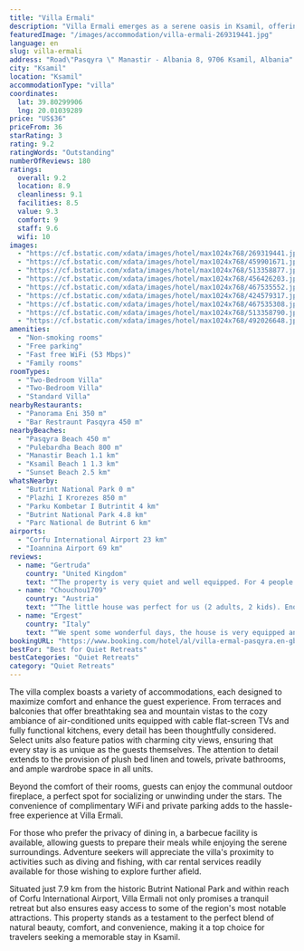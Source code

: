 ```yaml
---
title: "Villa Ermali"
description: "Villa Ermali emerges as a serene oasis in Ksamil, offering guests a unique blend of natural beauty and modern comforts."
featuredImage: "/images/accommodation/villa-ermali-269319441.jpg"
language: en
slug: villa-ermali
address: "Road\"Pasqyra \" Manastir - Albania 8, 9706 Ksamil, Albania"
city: "Ksamil"
location: "Ksamil"
accommodationType: "villa"
coordinates:
  lat: 39.80299906
  lng: 20.01039289
price: "US$36"
priceFrom: 36
starRating: 3
rating: 9.2
ratingWords: "Outstanding"
numberOfReviews: 180
ratings:
  overall: 9.2
  location: 8.9
  cleanliness: 9.1
  facilities: 8.5
  value: 9.3
  comfort: 9
  staff: 9.6
  wifi: 10
images:
  - "https://cf.bstatic.com/xdata/images/hotel/max1024x768/269319441.jpg?k=68c4f8cb8c28b9d34976d27966f853042e9be8503c4694f1dcc29a035af5e0e8&o=&hp=1"
  - "https://cf.bstatic.com/xdata/images/hotel/max1024x768/459901671.jpg?k=15445efefd76711dfdeed0e8bd47ef75561851e31e2f1f08f38638ec397eeedc&o=&hp=1"
  - "https://cf.bstatic.com/xdata/images/hotel/max1024x768/513358877.jpg?k=9d246312b27dd7103371b778437be899a45e0efc6ed3ca081bda06fdb848b6a1&o=&hp=1"
  - "https://cf.bstatic.com/xdata/images/hotel/max1024x768/456426203.jpg?k=a51d92bc46042e650091a1307ad7f3a8182ba496b4b30bf79884f8f1ba89a8a0&o=&hp=1"
  - "https://cf.bstatic.com/xdata/images/hotel/max1024x768/467535552.jpg?k=74a240c6781683d000bcade9b5ef67fd57e19151e74a1740cdcf33ecbb3b77eb&o=&hp=1"
  - "https://cf.bstatic.com/xdata/images/hotel/max1024x768/424579317.jpg?k=d0c23a0028dd56ddd830a745b02db1bf8707ca6fefa045f25236335ff80e3078&o=&hp=1"
  - "https://cf.bstatic.com/xdata/images/hotel/max1024x768/467535308.jpg?k=7c2987b85e338ae0891e867214c22e3cb43c9f3b99a549e135b575e1ee4c2d20&o=&hp=1"
  - "https://cf.bstatic.com/xdata/images/hotel/max1024x768/513358790.jpg?k=74e8e47eb8d47cfda2ed75887537c79485359e15207cb8c37c44d8c54f122ed6&o=&hp=1"
  - "https://cf.bstatic.com/xdata/images/hotel/max1024x768/492026648.jpg?k=b74c3d21eb9c9ac5d8d665de74365d01ebe77bc3c616b68c7fcb7befe0934f4d&o=&hp=1"
amenities:
  - "Non-smoking rooms"
  - "Free parking"
  - "Fast free WiFi (53 Mbps)"
  - "Family rooms"
roomTypes:
  - "Two-Bedroom Villa"
  - "Two-Bedroom Villa"
  - "Standard Villa"
nearbyRestaurants:
  - "Panorama Eni 350 m"
  - "Bar Restraunt Pasqyra 450 m"
nearbyBeaches:
  - "Pasqyra Beach 450 m"
  - "Pulebardha Beach 800 m"
  - "Manastir Beach 1.1 km"
  - "Ksamil Beach 1 1.3 km"
  - "Sunset Beach 2.5 km"
whatsNearby:
  - "Butrint National Park 0 m"
  - "Plazhi I Krorezes 850 m"
  - "Parku Kombetar I Butrintit 4 km"
  - "Butrint National Park 4.8 km"
  - "Parc National de Butrint 6 km"
airports:
  - "Corfu International Airport 23 km"
  - "Ioannina Airport 69 km"
reviews:
  - name: "Gertruda"
    country: "United Kingdom"
    text: "“The property is very quiet and well equipped. For 4 people it might be a bit tight as there are 2 single beds in the sitting room but for us it was perfect. The owner was very friendly and waited for us at the entrance of the hamlet to guide us to...”"
  - name: "Chouchou1709"
    country: "Austria"
    text: "“The little house was perfect for us (2 adults, 2 kids). Enough space. The kids played outside in the beautiful garden. The beds were comfortable, the shower great. Parking included. Great view in the morning and evening. The host was very nice and...”"
  - name: "Ergest"
    country: "Italy"
    text: "“We spent some wonderful days, the house is very equipped and spacious, surrounded by nature. The owner was very kind, super friendly and helpful. To go to the seaside you have to take the car, but that's the case almost throughout Ksamil.”"
bookingURL: "https://www.booking.com/hotel/al/villa-ermal-pasqyra.en-gb.html?aid=8035640"
bestFor: "Best for Quiet Retreats"
bestCategories: "Quiet Retreats"
category: "Quiet Retreats"
---
```


The villa complex boasts a variety of accommodations, each designed to maximize comfort and enhance the guest experience. From terraces and balconies that offer breathtaking sea and mountain vistas to the cozy ambiance of air-conditioned units equipped with cable flat-screen TVs and fully functional kitchens, every detail has been thoughtfully considered. Select units also feature patios with charming city views, ensuring that every stay is as unique as the guests themselves. The attention to detail extends to the provision of plush bed linen and towels, private bathrooms, and ample wardrobe space in all units.

Beyond the comfort of their rooms, guests can enjoy the communal outdoor fireplace, a perfect spot for socializing or unwinding under the stars. The convenience of complimentary WiFi and private parking adds to the hassle-free experience at Villa Ermali.

For those who prefer the privacy of dining in, a barbecue facility is available, allowing guests to prepare their meals while enjoying the serene surroundings. Adventure seekers will appreciate the villa's proximity to activities such as diving and fishing, with car rental services readily available for those wishing to explore further afield.

Situated just 7.9 km from the historic Butrint National Park and within reach of Corfu International Airport, Villa Ermali not only promises a tranquil retreat but also ensures easy access to some of the region's most notable attractions. This property stands as a testament to the perfect blend of natural beauty, comfort, and convenience, making it a top choice for travelers seeking a memorable stay in Ksamil.